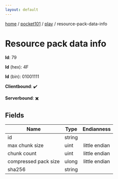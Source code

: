 ```yaml
---
layout: default
---
```


[home](/)  /  [pocket101](/protocol/pocket101)  /  [play](/protocol/pocket101/play)  /  resource-pack-data-info

# Resource pack data info

**Id**: 79

**Id** (hex): 4F

**Id** (bin): 01001111

**Clientbound**: ✔️

**Serverbound**: ✖️

## Fields

Name | Type | Endianness
---|---|:---:
id | string | 
max chunk size | uint | little endian
chunk count | uint | little endian
compressed pack size | ulong | little endian
sha256 | string | 

